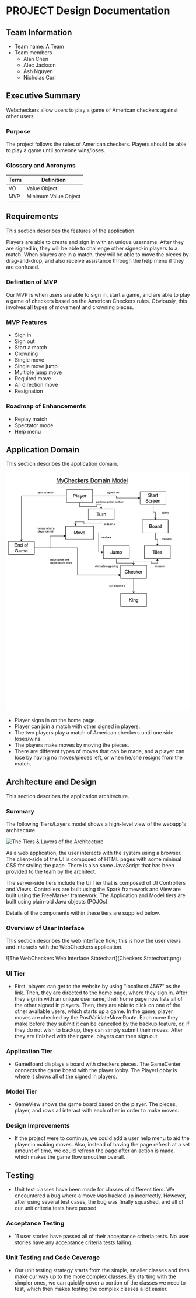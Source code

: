 
# PROJECT Design Documentation

## Team Information
* Team name: A Team
* Team members
  * Alan Chen
  * Alec Jackson
  * Ash Nguyen
  * Nicholas Curl

## Executive Summary
Webcheckers allow users to play a game of American checkers against other users.

### Purpose
The project follows the rules of American checkers. Players should be able to play 
a game until someone wins/loses.

### Glossary and Acronyms
| Term | Definition |
|------|------------|
| VO | Value Object |
| MVP | Minimum Value Object|


## Requirements
This section describes the features of the application.

Players are able to create and sign in with an unique username. After they are signed in, they 
will be able to challenge other signed-in players to a match. When players
are in a match, they will be able to move the pieces by drag-and-drop, and also receive 
assistance through the help menu if they are confused.
### Definition of MVP
Our MVP is when users are able to sign in, start a game, and are able to play a game of checkers based on 
the American Checkers rules. Obviously, this involves all types of movement and crowning pieces.

### MVP Features
* Sign in
* Sign out
* Start a match
* Crowning
* Single move
* Single move jump
* Multiple jump move
* Required move
* All direction move
* Resignation

### Roadmap of Enhancements
* Replay match
* Spectator mode
* Help menu

## Application Domain
This section describes the application domain.

![The WebCheckers Domain Model](Alec_Jackson_-_Domain_Model-page-001-1.jpg)

* Player signs in on the home page.
* Player can join a match with other signed in players.
* The two players play a match of American checkers until one side loses/wins.
* The players make moves by moving the pieces.
* There are different types of moves that can be made, and a player can lose by having no moves/pieces left, or 
when he/she resigns from the match.

## Architecture and Design
This section describes the application architecture.

### Summary
The following Tiers/Layers model shows a high-level view of the webapp's architecture.

![The Tiers & Layers of the Architecture](architecture-tiers-and-layers.png)

As a web application, the user interacts with the system using a
browser.  The client-side of the UI is composed of HTML pages with
some minimal CSS for styling the page.  There is also some JavaScript
that has been provided to the team by the architect.

The server-side tiers include the UI Tier that is composed of UI Controllers and Views.
Controllers are built using the Spark framework and View are built using the FreeMarker framework.  The Application and Model tiers are built using plain-old Java objects (POJOs).

Details of the components within these tiers are supplied below.


### Overview of User Interface

This section describes the web interface flow; this is how the user views and interacts
with the WebCheckers application.

![The WebCheckers Web Interface Statechart](Checkers Statechart.png)

### UI Tier
* First, players can get to the website by using "localhost:4567" as the link. Then, they are directed
to the home page, where they sign in. After they sign in with an unique username, their home page now lists
all of the other signed in players. Then, they are able to click on one of the other available users, which starts up a 
game. In the game, player moves are checked by the PostValidateMoveRoute. Each move they make before they submit it can 
be cancelled by the backup feature, or, if they do not wish to backup, they can simply submit their moves. After they are
finished with their game, players can then sign out. 


### Application Tier
* GameBoard displays a board with checkers pieces. The GameCenter connects the game 
board with the player lobby. The PlayerLobby is where it shows all of the signed in players.


### Model Tier
* GameView shows the game board based on the player. The pieces, player, and rows all interact with each other in 
order to make moves.

### Design Improvements
* If the project were to continue, we could add a user help menu to aid the player in making moves. Also, instead of 
having the page refresh at a set amount of time, we could refresh the page after an action is made, which makes the game
flow smoother overall.

## Testing
* Unit test classes have been made for classes of different tiers. We encountered a bug 
where a move was backed up incorrectly. However, after using several test cases, the bug was finally squashed, and all
of our unit criteria tests have passed.

### Acceptance Testing
* 11 user stories have passed all of their acceptance criteria tests. No user stories
have any acceptance criteria tests failing. 

### Unit Testing and Code Coverage
* Our unit testing strategy starts from the simple, smaller classes and then make our
way up to the more complex classes. By starting with the simpler ones, we can quickly cover
a portion of the classes we need to test, which then makes testing the complex classes 
a lot easier.
